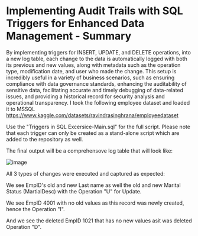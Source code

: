 # Implementing Audit Trails with SQL Triggers for Enhanced Data Management - Summary
By implementing triggers for INSERT, UPDATE, and DELETE operations, into a new log table, each change to the data is automatically logged with both its previous and new values, along with metadata such as the operation type, modification date, and user who made the change. This setup is incredibly useful in a variety of business scenarios, such as ensuring compliance with data governance standards, enhancing the auditability of sensitive data, facilitating accurate and timely debugging of data-related issues, and providing a historical record for security analysis and operational transparency.
I took the following employee dataset and loaded it to MSSQL https://www.kaggle.com/datasets/ravindrasinghrana/employeedataset

Use the "Triggers in SQL Excersice-Main.sql" for the full script. Please note that each trigger can only be created as a stand-alone script which are added to the repository as well. 


The final output will be a comprehensove log table that will look like: 

![image](https://github.com/Databatesbln/creating_sql_change_log/assets/73246189/b85e01e3-8ba9-4a53-9980-f16cc6f37e79)

All 3 types of changes were executed and captured as expected:

We see EmpID's old and new Last name as well the old and new Marital Status (MartialDesc) with the Operation "U" for Update. 

We see EmpID 4001 with no old values as this record was newly created, hence the Operation "I". 

And we see the deleted EmpID 1021 that has no new values asit was deleted Operation "D". 




